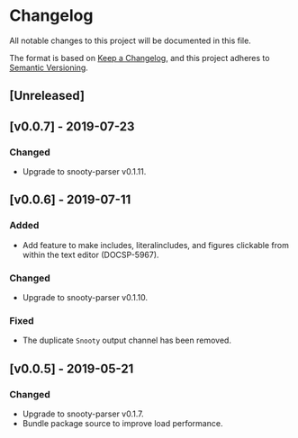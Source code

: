 # Changelog
All notable changes to this project will be documented in this file.

The format is based on [Keep a Changelog](https://keepachangelog.com/en/1.0.0/),
and this project adheres to [Semantic Versioning](https://semver.org/spec/v2.0.0.html).

## [Unreleased]

## [v0.0.7] - 2019-07-23

### Changed

- Upgrade to snooty-parser v0.1.11.

## [v0.0.6] - 2019-07-11

### Added

- Add feature to make includes, literalincludes, and figures clickable from within the text editor (DOCSP-5967).

### Changed

- Upgrade to snooty-parser v0.1.10.

### Fixed

- The duplicate `Snooty` output channel has been removed.

## [v0.0.5] - 2019-05-21

### Changed

- Upgrade to snooty-parser v0.1.7.
- Bundle package source to improve load performance.
